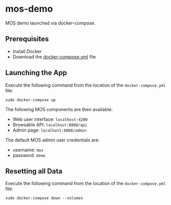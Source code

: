 # mos-demo

MOS demo launched via docker-compose.

## Prerequisites

* Install Docker
* Download the [docker-compose.yml](docker-compose.yml) file

## Launching the App

Execute the following command from the location of the `docker-compose.yml` file:
```
sudo docker-compose up
```

The following MOS components are then available:
* Web user interface: ``localhost:4200``
* Browsable API: ``localhost:8000/api``
* Admin page: ``localhost:8000/admin``

The default MOS admin user credentials are:
* username: ``mos``
* password: ``demo``

## Resetting all Data

Execute the following command from the location of the `docker-compose.yml` file:
```
sudo docker-compose down --volumes
```
